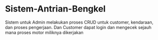 # Sistem-Antrian-Bengkel
Sistem untuk Admin melakukan proses CRUD untuk customer, kendaraan, dan proses pengerjaan. Dan Customer dapat login dan mengecek sejauh mana proses motor miliknya dikerjakan
